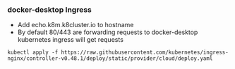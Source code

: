 ### docker-desktop Ingress

- Add echo.k8m.k8cluster.io to hostname
- By default 80/443 are forwarding requests to docker-desktop kubernetes ingress will get requests


```
kubectl apply -f https://raw.githubusercontent.com/kubernetes/ingress-nginx/controller-v0.48.1/deploy/static/provider/cloud/deploy.yaml
```
